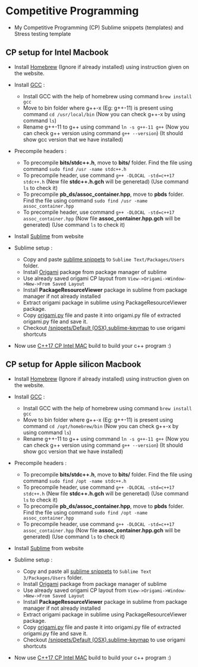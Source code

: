 # Competitive Programming

* My Competitive Programming (CP) Sublime snippets (templates) and Stress testing template

## CP setup for Intel Macbook

* Install [Homebrew](https://brew.sh/) (Ignore if already installed) using instruction given on the website.

* Install [GCC](https://gcc.gnu.org/) :
  * Install GCC with the help of homebrew using command `brew install gcc`
  * Move to bin folder where g++-x (Eg: g++-11) is present using command `cd /usr/local/bin` (Now you can check g++-x by using command `ls`)
  * Rename  g++-11 to g++ using command `ln -s g++-11 g++` (Now you can check g++ version using command `g++ --version`) (It should show gcc version that we have installed)

* Precompile headers :
  * To precompile **bits/stdc++.h**, move to **bits/** folder. Find the file using command `sudo find /usr -name stdc++.h`
  * To precompile header, use command `g++ -DLOCAL -std=c++17 stdc++.h` (New file **stdc++.h.gch** will be generetad) (Use command `ls` to check it)
  * To precompile **pb_ds/assoc_container.hpp**, move to **pbds** folder. Find the file using command `sudo find /usr -name assoc_container.hpp`
  * To precompile header, use command `g++ -DLOCAL -std=c++17 assoc_container.hpp` (Now file **assoc_container.hpp.gch** will be generated) (Use command `ls` to check it)

* Install [Sublime](https://www.sublimetext.com/) from website

* Sublime setup :
  * Copy and paste [sublime snippets](/snippets) to `Sublime Text/Packages/Users` folder.
  * Install [Origami](https://github.com/SublimeText/Origami) package from package manager of sublime
  * Use already saved origami CP layout from `View->Origami->Window->New->From Saved Layout`
  * Install **PackageResourceViewer** package in sublime from package manager if not already installed
  * Extract origami package in sublime using PackageResourceViewer package.
  * Copy [origami.py](/origami/origami.py) file and paste it into origami.py file of extracted origami.py file and save it.
  * Checkout [/snippets/Default (OSX).sublime-keymap](/snippets/Default%20(OSX).sublime-keymap) to use origami shortcuts

* Now use [C++17 CP Intel MAC](/snippets/c%2B%2B%2017%20CP%20(Intel%20MAC).sublime-build) build to build your c++ program :)

## CP setup for Apple silicon Macbook

* Install [Homebrew](https://brew.sh/) (Ignore if already installed) using instruction given on the website.

* Install [GCC](https://gcc.gnu.org/) :
  * Install GCC with the help of homebrew using command `brew install gcc`
  * Move to bin folder where g++-x (Eg: g++-11) is present using command `cd /opt/homebrew/bin` (Now you can check g++-x by using command `ls`)
  * Rename  g++-11 to g++ using command `ln -s g++-11 g++` (Now you can check g++ version using command `g++ --version`) (It should show gcc version that we have installed)

* Precompile headers :
  * To precompile **bits/stdc++.h**, move to **bits/** folder. Find the file using command `sudo find /opt -name stdc++.h`
  * To precompile header, use command `g++ -DLOCAL -std=c++17 stdc++.h` (New file **stdc++.h.gch** will be generetad) (Use command `ls` to check it)
  * To precompile **pb_ds/assoc_container.hpp**, move to **pbds** folder. Find the file using command `sudo find /opt -name assoc_container.hpp`
  * To precompile header, use command `g++ -DLOCAL -std=c++17 assoc_container.hpp` (Now file **assoc_container.hpp.gch** will be generated) (Use command `ls` to check it)

* Install [Sublime](https://www.sublimetext.com/) from website

* Sublime setup :
  * Copy and paste all [sublime snippets](/snippets) to `Sublime Text 3/Packages/Users` folder.
  * Install [Origami](https://github.com/SublimeText/Origami) package from package manager of sublime
  * Use already saved origami CP layout from `View->Origami->Window->New->From Saved Layout`
  * Install **PackageResourceViewer** package in sublime from package manager if not already installed
  * Extract origami package in sublime using PackageResourceViewer package.
  * Copy [origami.py](/origami/origami.py) file and paste it into origami.py file of extracted origami.py file and save it.
  * Checkout [/snippets/Default (OSX).sublime-keymap](/snippets/Default%20(OSX).sublime-keymap) to use origami shortcuts

* Now use [C++17 CP Intel MAC](/snippets/c%2B%2B%2017%20CP%20(Intel%20MAC).sublime-build) build to build your c++ program :)